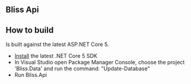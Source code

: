 ## Bliss Api

## How to build
Is built against the latest ASP.NET Core 5.

* [Install](https://dotnet.microsoft.com/en-us/download/dotnet/5.0) the latest .NET Core 5 SDK
* In Visual Studio open Package Manager Console, choose the project 'Bliss.Data' and run the command: "Update-Database"
* Run Bliss.Api